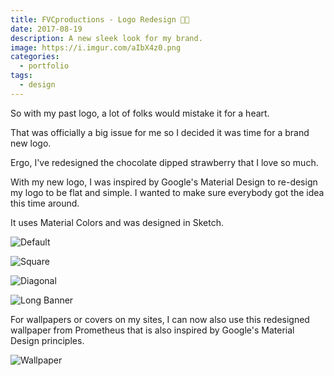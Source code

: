 ```yaml
---
title: FVCproductions - Logo Redesign 🍫🍓
date: 2017-08-19
description: A new sleek look for my brand.
image: https://i.imgur.com/aIbX4z0.png
categories:
  - portfolio
tags:
  - design
---
```


So with my past logo, a lot of folks would mistake it for a heart.

That was officially a big issue for me so I decided it was time for a brand new logo.

Ergo, I've redesigned the chocolate dipped strawberry that I love so much.

With my new logo, I was inspired by Google's Material Design to re-design my logo to be flat and simple. I wanted to make sure everybody got the idea this time around.

It uses Material Colors and was designed in Sketch.

![Default](https://i.imgur.com/ELyzZHD.png)

![Square](https://i.imgur.com/j7m0Lqw.png)

![Diagonal](https://i.imgur.com/RQHk4jG.png)

![Long Banner](https://i.imgur.com/W4t10dg.png)

For wallpapers or covers on my sites, I can now also use this redesigned wallpaper from Prometheus that is also inspired by Google's Material Design principles.

![Wallpaper](https://i.imgur.com/1iiIU2G.png)

